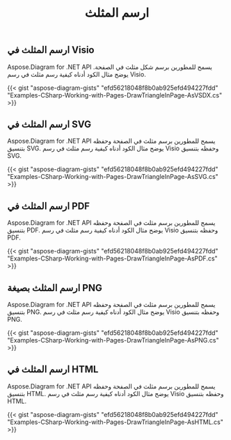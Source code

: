 ﻿---
title: ارسم المثلث
type: docs
weight: 60
url: /ar/net/drawing/draw-triangle
description: يشرح هذا القسم كيفية رسم المثلث في صفحة visio باستخدام Aspose.Diagram. الدعم باستخدام C# لرسم المثلث وحفظه بصيغة pdf و svg و html و image و xps وتنسيقات أخرى.
---
## **ارسم المثلث في Visio**
Aspose.Diagram for .NET API يسمح للمطورين برسم شكل مثلث في الصفحة. يوضح مثال الكود أدناه كيفية رسم مثلث في رسم Visio.

{{< gist "aspose-diagram-gists" "efd56218048f8b0ab925efd494227fdd" "Examples-CSharp-Working-with-Pages-DrawTriangleInPage-AsVSDX.cs" >}}

## **ارسم المثلث في SVG**
Aspose.Diagram for .NET API يسمح للمطورين برسم مثلث في الصفحة وحفظه بتنسيق SVG. يوضح مثال الكود أدناه كيفية رسم مثلث في رسم Visio وحفظه بتنسيق SVG.

{{< gist "aspose-diagram-gists" "efd56218048f8b0ab925efd494227fdd" "Examples-CSharp-Working-with-Pages-DrawTriangleInPage-AsSVG.cs" >}}

## **ارسم المثلث في PDF**
Aspose.Diagram for .NET API يسمح للمطورين برسم مثلث في الصفحة وحفظه بتنسيق PDF. يوضح مثال الكود أدناه كيفية رسم مثلث في رسم Visio وحفظه بتنسيق PDF.

{{< gist "aspose-diagram-gists" "efd56218048f8b0ab925efd494227fdd" "Examples-CSharp-Working-with-Pages-DrawTriangleInPage-AsPDF.cs" >}}

## **ارسم المثلث بصيغة PNG**
Aspose.Diagram for .NET API يسمح للمطورين برسم مثلث في الصفحة وحفظه بتنسيق PNG. يوضح مثال الكود أدناه كيفية رسم مثلث في رسم Visio وحفظه بتنسيق PNG.

{{< gist "aspose-diagram-gists" "efd56218048f8b0ab925efd494227fdd" "Examples-CSharp-Working-with-Pages-DrawTriangleInPage-AsPNG.cs" >}}

## **ارسم المثلث في HTML**
Aspose.Diagram for .NET API يسمح للمطورين برسم مثلث في الصفحة وحفظه بتنسيق HTML. يوضح مثال الكود أدناه كيفية رسم مثلث في رسم Visio وحفظه بتنسيق HTML.

{{< gist "aspose-diagram-gists" "efd56218048f8b0ab925efd494227fdd" "Examples-CSharp-Working-with-Pages-DrawTriangleInPage-AsHTML.cs" >}}
